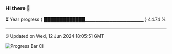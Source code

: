 ### Hi there 👋

⏳ Year progress { █████████████▁▁▁▁▁▁▁▁▁▁▁▁▁▁▁▁▁ } 44.74 %

---

⏰ Updated on Wed, 12 Jun 2024 18:05:51 GMT

![Progress Bar CI](https://github.com/liununu/liununu/workflows/Progress%20Bar%20CI/badge.svg)
